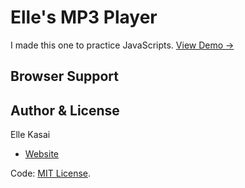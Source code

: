# Elle's MP3 Player
I made this one to practice JavaScripts.
[View Demo →](http://ellekasai.github.io/mp3-player)

## Browser Support

## Author & License

Elle Kasai

- [Website](http://ellekasai.com)

Code: [MIT License](http://ellekasai.mit-license.org).
